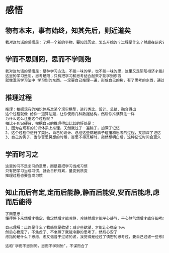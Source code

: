 # 感悟

## 物有本末，事有始终，知其先后，则近道矣

```bash
我对这句话的感悟是：了解一个新的事物，要知其历史，怎么开始的？过程是什么？然后在研究它，这就接近道了（上道了）11
```



## 学而不思则罔，思而不学则殆

```bash
我对这句话的感悟是：是种学习方法，不能一味的学，也不能一味的思，这里又是阴阳相济才能最终学到东西
这里的学习是阴，思考是阳；只有把学习和思考结合起来才能学到东西
就像混沌学习法中 学习到的东西，一定要自己推理一遍，形成自己的树，有了思考的东西，通过源码及书籍去做验证，形成闭环
```



## 推理过程

```bash
推理：根据现有的知识体系及某个现实模型，进行类比、设计、总结、融合得出
这个过程就像 给你一道算法题，让你使用几种数据结构，然后你推演算法一样
为什么这么注重这个过程呢？
相比于死记硬背，根据自己的推理得出比其的好处是：
1、因为在现有的知识体系上推理，天然就过了一遍脑子，加深了记忆
2、这个过程中进行了类比，自己的设计、总结这些都是脑子碰撞和思考的过程，又加深了记忆
3、自己的例子，当你苦思冥想的时候，百思不得其解时，突然想明白后，这种记忆时间会更久

```



## 学而时习之

```bash
这里的习不是复习的意思，而是要把学习当成习惯
只有把学习当成习惯，就会日积月累，量变到质变
推理过程也要当成习惯
```



## 知止而后有定,定而后能静,静而后能安,安而后能虑,虑而后能得

```bash
字面意思：
懂得停下来然后才稳定，稳定然后才能冷静，冷静然后才能平心静气，平心静气然后才能仔细考虑，仔细考虑然后才能有所收获

自己理解：止的是什么？我感觉是欲望；减少些欲望，才能让心稳定下来
然后心稳定了，不焦虑了、不急躁了就能冷静的思考了，然后心安了
虑指的是什么？思虑，虑又谐音于过滤的滤，我觉得是经过了慎密的思考过，要自己过滤一些东西，变为自己的，最终的东西就是自己的了，也就是得了

这和‘学而不思则罔，思而不学则殆’，不谋而合了
```

